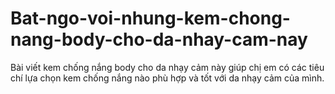 # Bat-ngo-voi-nhung-kem-chong-nang-body-cho-da-nhay-cam-nay
Bài viết kem chống nắng body cho da nhạy cảm này giúp chị em có các tiêu chí lựa chọn kem chống nắng nào phù hợp và tốt với da nhạy cảm của mình.
